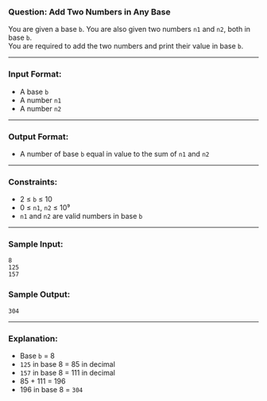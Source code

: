 ### Question: Add Two Numbers in Any Base

You are given a base `b`. You are also given two numbers `n1` and `n2`, both in base `b`.  
You are required to add the two numbers and print their value in base `b`.

---

### Input Format:
- A base `b`  
- A number `n1`  
- A number `n2`

---

### Output Format:
- A number of base `b` equal in value to the sum of `n1` and `n2`

---

### Constraints:
- 2 ≤ `b` ≤ 10  
- 0 ≤ `n1`, `n2` ≤ 10⁹  
- `n1` and `n2` are valid numbers in base `b`

---

### Sample Input:
```
8
125
157
```

### Sample Output:
```
304
```

---

### Explanation:
- Base `b` = 8  
- `125` in base 8 = 85 in decimal  
- `157` in base 8 = 111 in decimal  
- 85 + 111 = 196  
- 196 in base 8 = `304`
